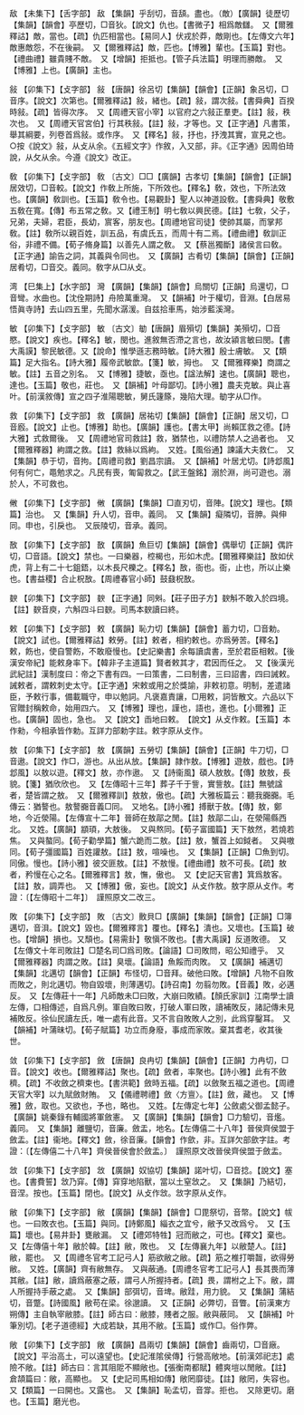 <!-- { "loadSidebar": true } -->
敌	【未集下】【舌字部】	敌	【集韻】乎刮切，音頢。盡也。（敵）【廣韻】徒歷切【集韻】【韻會】亭歷切，□音狄。【說文】仇也。【書微子】相爲敵讎。　又【爾雅釋詁】敵，當也。【疏】仇匹相當也。【易同人】伏戎於莽，敵剛也。【左傳文六年】敵惠敵怨，不在後嗣。　又【爾雅釋詁】敵，匹也。【博雅】輩也。【玉篇】對也。【禮曲禮】雖貴賤不敵。　又【增韻】拒抵也。【管子兵法篇】明理而勝敵。　又【博雅】上也。【廣韻】主也。

敍	【卯集下】【攴字部】	敍	【唐韻】徐呂切【集韻】【韻會】【正韻】象呂切，□音序。【說文】次第也。【爾雅釋詁】敍，緒也。【疏】敍，謂次敍。【書舜典】百揆時敍。【疏】皆得次序。　又【周禮天官小宰】以官府之六敍正羣吏。【註】敍，秩次也。　又【周禮天官宮伯】行其秩敍。【註】敍，才等也。又【正字通】凡書策，舉其綱要，列卷首爲敍。或作序。　又【釋名】敍，抒也，抒洩其實，宣見之也。○按《說文》敍，从攴从余。《五經文字》作敘，入又部，非。《正字通》因周伯琦說，从攵从余。今遵《說文》改正。

敎	【卯集下】【攴字部】	敎	〔古文〕□□【廣韻】古孝切【集韻】【韻會】【正韻】居效切，□音較。【說文】作敎上所施，下所效也。【釋名】敎，效也，下所法效也。【廣韻】敎訓也。【玉篇】敎令也。【易觀卦】聖人以神道設敎。【書舜典】敬敷五敎在寬。【傳】布五常之敎。又【禮王制】明七敎以興民德。【註】七敎，父子，兄弟，夫婦，君臣，長幼，賔客，朋友也。【周禮地官司徒】使帥其屬，而掌邦敎。【註】敎所以親百姓，訓五品，有虞氏五，而周十有二焉。【禮曲禮】敎訓正俗，非禮不備。【荀子脩身篇】以善先人謂之敎。　又【蔡邕獨斷】諸侯言曰敎。【正字通】諭告之詞，其義與令同也。　又【廣韻】古肴切【集韻】【韻會】【正韻】居肴切，□音交。義同。敎字从□从攴。

湾	【巳集上】【水字部】	灣	【廣韻】【集韻】【韻會】烏關切【正韻】烏還切，□音彎。水曲也。【沈佺期詩】舟險萬重灣。　又【韻補】叶于權切，音淵。【白居易悟眞寺詩】去山四五里，先聞水潺湲。自兹拾車馬，始涉藍溪灣。

敏	【卯集下】【攴字部】	敏	〔古文〕勄【唐韻】眉殞切【集韻】美殞切，□音愍。【說文】疾也。【釋名】敏，閔也。進敘無否滯之言也，故汝潁言敏曰閔。【書大禹謨】黎民敏德。又【說命】惟學遜志務時敏。【詩大雅】殷士膚敏。　又【類篇】足大指名。【詩大雅】履帝武敏歆。【箋】敏，拇也。　又【爾雅釋樂】商謂之敏。【註】五音之別名。　又【博雅】捷敏，亟也。【諡法解】速也。【廣韻】聰也，達也。【玉篇】敬也，莊也。　又【韻補】叶母鄙切。【詩小雅】農夫克敏。與止喜叶。【前漢敘傳】宣之四子淮陽聰敏，舅氏籧篨，幾陷大理。勄字从□作。

救	【卯集下】【攴字部】	救	【廣韻】居祐切【集韻】【韻會】【正韻】居又切，□音廏。【說文】止也。【博雅】助也。【廣韻】護也。【書太甲】尚賴匡救之德。【詩大雅】式救爾後。　又【周禮地官司救註】救，猶禁也，以禮防禁人之過者也。　又【爾雅釋器】絇謂之救。【註】救絲以爲絇。　又姓。【風俗通】諫議大夫救仁。　又【集韻】恭于切，音拘。【周禮司救】劉昌宗讀。　又【韻補】叶居尤切。【詩邶風】何有何亡，黽勉求之。凡民有喪，匍匐救之。【武王盤銘】溺於淵，尚可遊也。溺於人，不可救也。

敒	【卯集下】【攴字部】	敒	【廣韻】【集韻】□直刃切，音陣。【說文】理也。【類篇】治也。　又【集韻】升人切，音申。義同。　又【集韻】癡隣切，音胂。與伸同。申也，引戾也。　又辰陵切，音承。義同。

敔	【卯集下】【攴字部】	敔	【廣韻】魚巨切【集韻】【韻會】偶舉切【正韻】偶許切，□音語。【說文】禁也。一曰樂器，椌楬也，形如木虎。【爾雅釋樂註】敔如伏虎，背上有二十七鉏鋙，以木長尺櫟之。【釋名】敔，衙也。衙，止也，所以止樂也。【書益稷】合止柷敔。【周禮春官小師】鼓鼗柷敔。

斔	【卯集下】【文字部】	斔	【正字通】同斞。【莊子田子方】斔斛不敢入於四境。【註】斔音庾，六斛四斗曰斔。司馬本斔讀曰終。

敕	【卯集下】【攴字部】	敕	【廣韻】恥力切【集韻】【韻會】蓄力切，□音勅。【說文】試也。【爾雅釋詁】敕勞。【註】敕者，相約敕也。亦爲勞苦。【釋名】敕，飭也，使自警飭，不敢廢慢也。【史記樂書】余每讀虞書，至於君臣相敕。【後漢安帝紀】能敕身率下。【韓非子主道篇】賢者敕其才，君因而任之。　又【後漢光武紀註】漢制度曰：帝之下書有四。一曰策書，二曰制書，三曰詔書，四曰誡敕。誡敕者，謂敕刺史太守。【正字通】宋敕或用之於獎諭，非敕初意。明制，差遣諸臣，予敕行事，備載職守，申以勉詞。凡褒嘉責讓，□用敕，詞皆散文。六品以下官贈封稱敕命，始用四六。　又【博雅】理也，謹也，語也，進也。【小爾雅】正也。【廣韻】固也，急也。　又【說文】臿地曰敕。　【說文】从攴作敕。【玉篇】本作勑，今相承皆作勅。互詳力部勅字註。敕字原从攴作。

敖	【卯集下】【攴字部】	敖	【廣韻】五勞切【集韻】【韻會】【正韻】牛刀切，□音遨。【說文】作□，游也。从出从放。【集韻】隷作敖。【博雅】遊敖，戲也。【詩邶風】以敖以遊。【釋文】敖，亦作遨。　又【詩衞風】碩人敖敖。【傳】敖敖，長貌。【箋】猶欣欣也。　又【左傳昭十三年】葬子千于訾，實訾敖。【註】無號諡者，楚皆謂之敖。　又【爾雅釋訓】敖敖，傲也。【疏】大雅板篇云：聽我嚻嚻。毛傳云：猶謷也。敖謷嚻音義□同。　又地名。【詩小雅】搏獸于敖。【傳】敖，鄭地，今近滎陽。【左傳宣十二年】晉師在敖鄗之閒。【註】敖鄗二山，在滎陽縣西北。　又姓。【廣韻】顓頊，大敖後。　又與熬同。【荀子富國篇】天下敖然，若燒若焦。　又與螯同。【荀子勸學篇】蟹六跪而二敖。【註】敖，蟹首上如鉞者。　又與嗷同。【荀子彊國篇】百姓讙敖。【註】敖，喧噪也。　又【集韻】【正韻】□魚到切。同傲。慢也。【詩小雅】彼交匪敖。【註】不敖慢。【禮曲禮】敖不可長。【疏】敖者，矜慢在心之名。【爾雅釋言】敖，憮，傲也。　又【史記天官書】箕爲敖客。【註】敖，調弄也。　又【博雅】傲，妄也。【說文】从攴作敖。敖字原从攴作。考證：〔【左傳昭十二年】〕　謹照原文二改三。 

敗	【卯集下】【攴字部】	敗	〔古文〕贁貝□【廣韻】【集韻】【韻會】【正韻】□簿邁切，音浿。【說文】毀也。【爾雅釋言】覆也。【釋名】潰也。又壞也。【玉篇】破也。【增韻】損也。又頹也。【易需卦】敬愼不敗也。【書大禹謨】反道敗德。　又【左傳文十年司敗註】□楚名司□爲司敗。【論語】□司敗問，昭公知禮乎。　又【爾雅釋器】肉謂之敗。【註】臭壞。【論語】魚餒而肉敗。　又【廣韻】補邁切【集韻】北邁切【韻會】【正韻】布怪切，□音拜。破他曰敗。【增韻】凡物不自敗而敗之，則北邁切。物自毀壞，則薄邁切。【詩召南】勿翦勿敗。【音義】敗，必邁反。　又【左傳莊十一年】凡師敵未□曰敗，大崩曰敗績。【顏氏家訓】江南學士讀左傳，口相傳述，自爲凡例。軍自敗曰敗，打破人軍曰敗，讀補敗反，諸記傳未見補敗反。徐仙民讀左氏，唯一處有此音。又不言自敗敗人之別，此爲穿鑿耳。　又【韻補】叶蒲昧切。【荀子賦篇】功立而身廢，事成而家敗。棄其耆老，收其後世。

敛	【卯集下】【攴字部】	斂	【唐韻】良冉切【集韻】【韻會】【正韻】力冉切，□音。【說文】收也。【爾雅釋詁】聚也。【疏】斂者，率聚也。【詩小雅】此有不斂穧。【疏】不收斂之穧束也。【書洪範】斂時五福。【疏】以斂聚五福之道也。【周禮天官大宰】以九賦斂財賄。　又【儀禮聘禮】斂〈方亶〉。【註】斂，藏也。　又【博雅】斂，取也。又欲也，予也，略也。　又姓。【左傳定七年】公斂處父御孟懿子。【廣韻】姚秦錄有輔國將軍斂憲。　又【廣韻】【集韻】【韻會】□力驗切，音爁。義同。　又【集韻】離鹽切，音廉。斂盂，地名。【左傳僖二十八年】晉侯齊侯盟于斂盂。【註】衞地。【釋文】斂，徐音廉。【韻會】作歛，非。互詳欠部歛字註。考證：〔【左傳僖二十八年】齊侯晉侯會於斂盂。〕　謹照原文改晉侯齊侯盟于斂盂。 

敜	【卯集下】【攴字部】	敜	【廣韻】奴協切【集韻】諾叶切，□音捻。【說文】塞也。【書費誓】敜乃穽。【傳】穽穿地陷獸，當以土窒敜之。　又【集韻】乃結切，音涅。按也。【玉篇】閉也。【說文】从攴作敜。敜字原从攴作。

敝	【卯集下】【攴字部】	敝	【廣韻】【集韻】【韻會】□毘祭切，音幣。【說文】帗也。一曰敗衣也。【玉篇】與同。【詩鄭風】緇衣之宜兮，敝予又改爲兮。　又【玉篇】壞也。【易井卦】甕敝漏。　又【禮郊特牲】冠而敝之，可也。【釋文】棄也。　又【左傳僖十年】敝於韓。【註】敝，敗也。　又【左傳襄九年】以敝楚人。【註】敝，罷也。　又【周禮冬官考工記弓人】筋欲敝之敝。【疏】筋之椎打嚼齧，欲得勞敝。　又姓。【廣韻】齊有敝無存。　又與蔽通。【周禮冬官考工記弓人】長其畏而薄其敝。【註】敝，讀爲蔽塞之蔽，謂弓人所握持者。【疏】畏，謂柎之上下。敝，謂人所握持手蔽之處。　又【集韻】部弭切，音埤。敝跬，用力貌。　又【集韻】蒲結切，音蹩。【詩國風】敝苟在梁。徐邈讀。　又【正韻】必弊切，音瞥。【前漢東方朔傳】主自執宰敝膝。【註】師古曰：敝膝，賤者之服。敝與蔽同。　又【韻補】叶筆別切。【老子道德經】大成若缺，其用不敝。【玉篇】或作□。俗作弊。

敞	【卯集下】【攴字部】	敞	【廣韻】昌兩切【集韻】【韻會】齒兩切，□音廠。【說文】平治高土，可以遠望也。【史記淮隂侯傳】行營高敞地。【前漢郊祀志】處險不敞。【註】師古曰：言其阻阸不顯敞也。【張衡南都賦】體爽塏以閒敞。【註】倉頡篇曰：敞，高顯也。　又【史記司馬相如傳】敞罔靡徒。【註】敞罔，失容也。　又【類篇】一曰開也。又露也。　又【集韻】恥孟切，音牚。拒也。　又除更切。磨也。【玉篇】磨光也。

